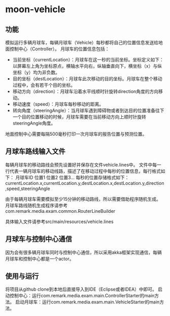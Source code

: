 # moon-vehicle
## 功能
模拟运行多辆月球车，每辆月球车（Vehicle）每秒都将自己的位置信息发送给地面控制中心（Controller）。
月球车的位置信息包括：
* 当前坐标（currentLocation）：月球车在这一秒的当前坐标。坐标定义如下：以屏幕左上角为坐标原点，横轴水平向右，纵轴垂直向下，横坐标（x）与纵坐标（y）均为非负数。
* 目的坐标（destLocation）：月球车此次移动的目的坐标。月球车在整个移动过程中，会有若干个目的坐标。
* 移动方向（direction）：月球车沿着水平线顺时针旋转direction角度的方向移动。
* 移动速度（speed）：月球车每秒移动的距离。
* 转向角度（steeringAngle）：当月球车遇到障碍物或者到达目的位置准备往下一个目的位置移动的时候，月球车需要在当前移动方向上顺时针旋转steeringAngle角度。

地面控制中心需要每隔500毫秒打印一次月球车的报告位置与预测位置。
## 月球车路线输入文件
每辆月球车的移动路线会预先设置好并保存在文件vehicle.lines中。
文件中每一行代表一辆月球车的移动线路，描述了在移动过程中每秒的位置信息，每行格式如下：
月球车ID 位置1 位置2 位置3...
每秒的位置存储格式如下：
currentLocation.x,currentLocation.y,destLocation.x,destLocation.y,direction,speed,steeringAngle

由于每辆月球车需要模拟至少15分钟的移动路线，所以需要借助程序随机生成。
月球车路线随机生成程序请参考com.remark.media.exam.common.RouterLineBuilder

具体输入文件请参考src/main/resources/vehicle.lines
## 月球车与控制中心通信
因为会有很多辆月球车同时与控制中心通信，所以采用akka框架实现通信，每辆月球车和控制中心都是一个actor。
## 使用与运行
将项目从github clone到本地后直接导入到IDE（Eclipse或者IDEA）中即可。
启动控制中心：运行com.remark.media.exam.main.ControllerStarter的main方法。
启动月球车：运行com.remark.media.exam.main.VehicleStarter的main方法。
